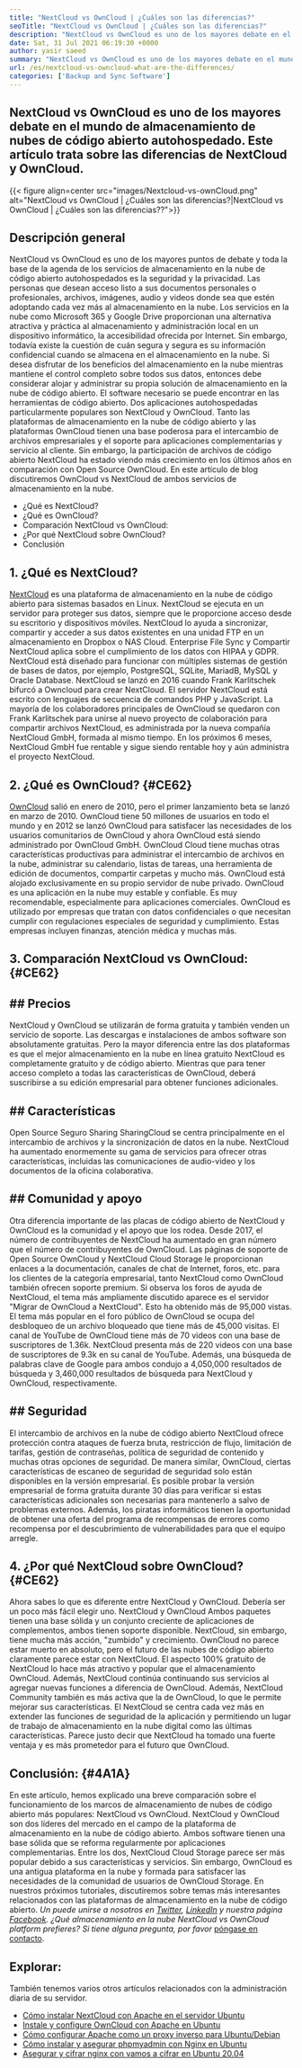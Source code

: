 ```yaml
---
title: "NextCloud vs OwnCloud | ¿Cuáles son las diferencias?" 
seoTitle: "NextCloud vs OwnCloud | ¿Cuáles son las diferencias?" 
description: "NextCloud vs OwnCloud es uno de los mayores debate en el mundo de almacenamiento de nubes de código abierto autovencionado. Este artículo es sobre NextCloud y OwnCloud." 
date: Sat, 31 Jul 2021 06:19:30 +0000
author: yasir saeed
summary: "NextCloud vs OwnCloud es uno de los mayores debate en el mundo de almacenamiento de nubes de código abierto autohospedado. Este artículo trata sobre las diferencias de NextCloud y OwnCloud." 
url: /es/nextcloud-vs-owncloud-what-are-the-differences/
categories: ['Backup and Sync Software']
---
```


## NextCloud vs OwnCloud es uno de los mayores debate en el mundo de almacenamiento de nubes de código abierto autohospedado. Este artículo trata sobre las diferencias de NextCloud y OwnCloud.

{{< figure align=center src="images/Nextcloud-vs-ownCloud.png" alt="NextCloud vs OwnCloud | ¿Cuáles son las diferencias?|NextCloud vs OwnCloud | ¿Cuáles son las diferencias??">}}


## **Descripción general**
NextCloud vs OwnCloud es uno de los mayores puntos de debate y toda la base de la agenda de los servicios de almacenamiento en la nube de código abierto autohospedados es la seguridad y la privacidad. Las personas que desean acceso listo a sus documentos personales o profesionales, archivos, imágenes, audio y videos donde sea que estén adoptando cada vez más al almacenamiento en la nube. Los servicios en la nube como Microsoft 365 y Google Drive proporcionan una alternativa atractiva y práctica al almacenamiento y administración local en un dispositivo informático, la accesibilidad ofrecida por Internet. Sin embargo, todavía existe la cuestión de cuán segura y segura es su información confidencial cuando se almacena en el almacenamiento en la nube.
Si desea disfrutar de los beneficios del almacenamiento en la nube mientras mantiene el control completo sobre todos sus datos, entonces debe considerar alojar y administrar su propia solución de almacenamiento en la nube de código abierto. El software necesario se puede encontrar en las herramientas de código abierto. Dos aplicaciones autohospedadas particularmente populares son NextCloud y OwnCloud. Tanto las plataformas de almacenamiento en la nube de código abierto y las plataformas OwnCloud tienen una base poderosa para el intercambio de archivos empresariales y el soporte para aplicaciones complementarias y servicio al cliente. Sin embargo, la participación de archivos de código abierto NextCloud ha estado viendo más crecimiento en los últimos años en comparación con Open Source OwnCloud. En este artículo de blog discutiremos OwnCloud vs NextCloud de ambos servicios de almacenamiento en la nube.
  * ¿Qué es NextCloud?
  * ¿Qué es OwnCloud?
  * Comparación NextCloud vs OwnCloud:
  * ¿Por qué NextCloud sobre OwnCloud?
  * Conclusión

## 1. ¿Qué es NextCloud?
[NextCloud][1] es una plataforma de almacenamiento en la nube de código abierto para sistemas basados ​​en Linux. NextCloud se ejecuta en un servidor para proteger sus datos, siempre que le proporcione acceso desde su escritorio y dispositivos móviles. NextCloud lo ayuda a sincronizar, compartir y acceder a sus datos existentes en una unidad FTP en un almacenamiento en Dropbox o NAS Cloud. Enterprise File Sync y Compartir NextCloud aplica sobre el cumplimiento de los datos con HIPAA y GDPR. NextCloud está diseñado para funcionar con múltiples sistemas de gestión de bases de datos, por ejemplo, PostgreSQL, SQLite, MariadB, MySQL y Oracle Database.
NextCloud se lanzó en 2016 cuando Frank Karlitschek bifurcó a Owncloud para crear NextCloud. El servidor NextCloud está escrito con lenguajes de secuencia de comandos PHP y JavaScript. La mayoría de los colaboradores principales de OwnCloud se quedaron con Frank Karlitschek para unirse al nuevo proyecto de colaboración para compartir archivos NextCloud, es administrada por la nueva compañía NextCloud GmbH, formada al mismo tiempo. En los próximos 6 meses, NextCloud GmbH fue rentable y sigue siendo rentable hoy y aún administra el proyecto NextCloud.

## 2. ¿Qué es OwnCloud?   {#CE62}
[OwnCloud][2] salió en enero de 2010, pero el primer lanzamiento beta se lanzó en marzo de 2010. OwnCloud tiene 50 millones de usuarios en todo el mundo y en 2012 se lanzó OwnCloud para satisfacer las necesidades de los usuarios comunitarios de OwnCloud y ahora OwnCloud está siendo administrado por OwnCloud GmbH. OwnCloud Cloud tiene muchas otras características productivas para administrar el intercambio de archivos en la nube, administrar su calendario, listas de tareas, una herramienta de edición de documentos, compartir carpetas y mucho más. OwnCloud está alojado exclusivamente en su propio servidor de nube privado.
OwnCloud es una aplicación en la nube muy estable y confiable. Es muy recomendable, especialmente para aplicaciones comerciales. OwnCloud es utilizado por empresas que tratan con datos confidenciales o que necesitan cumplir con regulaciones especiales de seguridad y cumplimiento. Estas empresas incluyen finanzas, atención médica y muchas más.

## 3. Comparación NextCloud vs OwnCloud:   {#CE62}

## ## **Precios** 
NextCloud y OwnCloud se utilizarán de forma gratuita y también venden un servicio de soporte. Las descargas e instalaciones de ambos software son absolutamente gratuitas. Pero la mayor diferencia entre las dos plataformas es que el mejor almacenamiento en la nube en línea gratuito NextCloud es completamente gratuito y de código abierto. Mientras que para tener acceso completo a todas las características de OwnCloud, deberá suscribirse a su edición empresarial para obtener funciones adicionales.

## ## **Características**
Open Source Seguro Sharing SharingCloud se centra principalmente en el intercambio de archivos y la sincronización de datos en la nube. NextCloud ha aumentado enormemente su gama de servicios para ofrecer otras características, incluidas las comunicaciones de audio-video y los documentos de la oficina colaborativa.

## ## **Comunidad**  y apoyo
Otra diferencia importante de las placas de código abierto de NextCloud y OwnCloud es la comunidad y el apoyo que los rodea. Desde 2017, el número de contribuyentes de NextCloud ha aumentado en gran número que el número de contribuyentes de OwnCloud. Las páginas de soporte de Open Source OwnCloud y NextCloud Cloud Storage le proporcionan enlaces a la documentación, canales de chat de Internet, foros, etc. para los clientes de la categoría empresarial, tanto NextCloud como OwnCloud también ofrecen soporte premium.
Si observa los foros de ayuda de NextCloud, el tema más ampliamente discutido aparece es el servidor "Migrar de OwnCloud a NextCloud". Esto ha obtenido más de 95,000 vistas. El tema más popular en el foro público de OwnCloud se ocupa del desbloqueo de un archivo bloqueado que tiene más de 45,000 visitas. El canal de YouTube de OwnCloud tiene más de 70 videos con una base de suscriptores de 1.36k. NextCloud presenta más de 220 videos con una base de suscriptores de 9.3k en su canal de YouTube. Además, una búsqueda de palabras clave de Google para ambos condujo a 4,050,000 resultados de búsqueda y 3,460,000 resultados de búsqueda para NextCloud y OwnCloud, respectivamente.

## ## **Seguridad**
El intercambio de archivos en la nube de código abierto NextCloud ofrece protección contra ataques de fuerza bruta, restricción de flujo, limitación de tarifas, gestión de contraseñas, política de seguridad de contenido y muchas otras opciones de seguridad. De manera similar, OwnCloud, ciertas características de escaneo de seguridad de seguridad solo están disponibles en la versión empresarial. Es posible probar la versión empresarial de forma gratuita durante 30 días para verificar si estas características adicionales son necesarias para mantenerlo a salvo de problemas externos.
Además, los piratas informáticos tienen la oportunidad de obtener una oferta del programa de recompensas de errores como recompensa por el descubrimiento de vulnerabilidades para que el equipo arregle.

## 4. ¿Por qué NextCloud sobre OwnCloud?   {#CE62}
Ahora sabes lo que es diferente entre NextCloud y OwnCloud. Debería ser un poco más fácil elegir uno. NextCloud y OwnCloud Ambos paquetes tienen una base sólida y un conjunto creciente de aplicaciones de complementos, ambos tienen soporte disponible. NextCloud, sin embargo, tiene mucha más acción, "zumbido" y crecimiento. OwnCloud no parece estar muerto en absoluto, pero el futuro de las nubes de código abierto claramente parece estar con NextCloud.
El aspecto 100% gratuito de NextCloud lo hace más atractivo y popular que el almacenamiento OwnCloud. Además, NextCloud continúa continuando sus servicios al agregar nuevas funciones a diferencia de OwnCloud. Además, NextCloud Community también es más activa que la de OwnCloud, lo que le permite mejorar sus características. El NextCloud se centra cada vez más en extender las funciones de seguridad de la aplicación y permitiendo un lugar de trabajo de almacenamiento en la nube digital como las últimas características. Parece justo decir que NextCloud ha tomado una fuerte ventaja y es más prometedor para el futuro que OwnCloud.

## Conclusión:   {#4A1A}
En este artículo, hemos explicado una breve comparación sobre el funcionamiento de los marcos de almacenamiento de nubes de código abierto más populares: NextCloud vs OwnCloud. NextCloud y OwnCloud son dos líderes del mercado en el campo de la plataforma de almacenamiento en la nube de código abierto. Ambos software tienen una base sólida que se reforma regularmente por aplicaciones complementarias. Entre los dos, NextCloud Cloud Storage parece ser más popular debido a sus características y servicios. Sin embargo, OwnCloud es una antigua plataforma en la nube y formada para satisfacer las necesidades de la comunidad de usuarios de OwnCloud Storage. En nuestros próximos tutoriales, discutiremos sobre temas más interesantes relacionados con las plataformas de almacenamiento en la nube de código abierto.
_Un puede unirse a nosotros en [Twitter][3], [LinkedIn][4] y nuestra página [Facebook][5]. ¿Qué almacenamiento en la nube NextCloud vs OwnCloud_ _platform prefieres? Si tiene alguna pregunta, por favor_ [póngase en contacto][6].

## Explorar:
También tenemos varios otros artículos relacionados con la administración diaria de su servidor.
  * [Cómo instalar NextCloud con Apache en el servidor Ubuntu][7]
  * [Instale y configure OwnCloud con Apache en Ubuntu][8]
  * [Cómo configurar Apache como un proxy inverso para Ubuntu/Debian][9]
  * [Cómo instalar y asegurar phpmyadmin con Nginx en Ubuntu][10]
  * [Asegurar y cifrar nginx con vamos a cifrar en Ubuntu 20.04][11]

  
[1]: https://products.containerize.com/backup-and-sync/nextcloud/
[2]: https://products.containerize.com/backup-and-sync/owncloud/
[3]: https://twitter.com/containerize_co
[4]: https://www.linkedin.com/company/containerize/
[5]: http://facebook.com/containerize
[6]: mailto:yasir.saeed@aspose.com
[7]: https://blog.containerize.com/backup-and-sync-software/how-to-install-nextcloud-with-apache-on-ubuntu-server/
[8]: https://blog.containerize.com/backup-and-sync-software/how-to-install-and-configure-owncloud-with-apache-on-ubuntu/
[9]: https://blog.containerize.com/web-server-solution-stack/how-to-configure-apache-as-a-reverse-proxy-for-ubuntudebian/
[10]: https://blog.containerize.com/web-server-solution-stack/how-to-install-and-secure-phpmyadmin-with-nginx-on-ubuntu/
[11]: https://blog.containerize.com/web-server-solution-stack/how-to-secure-nginx-with-letsencrypt-on-ubuntu-20-04/
